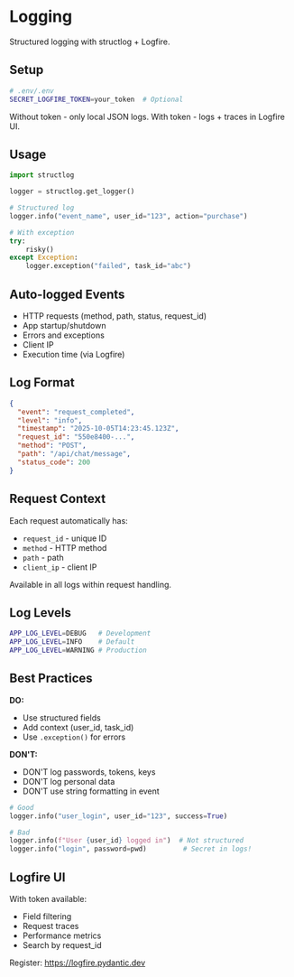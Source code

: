# Logging

Structured logging with structlog + Logfire.

## Setup

```bash
# .env/.env
SECRET_LOGFIRE_TOKEN=your_token  # Optional
```

Without token - only local JSON logs.
With token - logs + traces in Logfire UI.

## Usage

```python
import structlog

logger = structlog.get_logger()

# Structured log
logger.info("event_name", user_id="123", action="purchase")

# With exception
try:
    risky()
except Exception:
    logger.exception("failed", task_id="abc")
```

## Auto-logged Events

- HTTP requests (method, path, status, request_id)
- App startup/shutdown
- Errors and exceptions
- Client IP
- Execution time (via Logfire)

## Log Format

```json
{
  "event": "request_completed",
  "level": "info",
  "timestamp": "2025-10-05T14:23:45.123Z",
  "request_id": "550e8400-...",
  "method": "POST",
  "path": "/api/chat/message",
  "status_code": 200
}
```

## Request Context

Each request automatically has:
- `request_id` - unique ID
- `method` - HTTP method
- `path` - path
- `client_ip` - client IP

Available in all logs within request handling.

## Log Levels

```bash
APP_LOG_LEVEL=DEBUG   # Development
APP_LOG_LEVEL=INFO    # Default
APP_LOG_LEVEL=WARNING # Production
```

## Best Practices

**DO:**
- Use structured fields
- Add context (user_id, task_id)
- Use `.exception()` for errors

**DON'T:**
- DON'T log passwords, tokens, keys
- DON'T log personal data
- DON'T use string formatting in event

```python
# Good
logger.info("user_login", user_id="123", success=True)

# Bad
logger.info(f"User {user_id} logged in")  # Not structured
logger.info("login", password=pwd)         # Secret in logs!
```

## Logfire UI

With token available:
- Field filtering
- Request traces
- Performance metrics
- Search by request_id

Register: https://logfire.pydantic.dev
